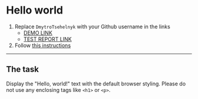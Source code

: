 # Hello world
1. Replace `DmytroTsehelnyk` with your Github username in the links
    - [DEMO LINK](https://DmytroTsehelnyk.github.io/layout_hello-world/) <br>
    - [TEST REPORT LINK](https://DmytroTsehelnyk.github.io/layout_hello-world/report/html_report/)
2. Follow [this instructions](https://mate-academy.github.io/layout_task-guideline/)
___

## The task 
Display the "Hello, world!" text with the default browser styling. Please do not 
use any enclosing tags like `<h1>` or `<p>`.
